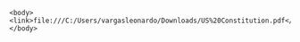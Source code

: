 <!DOCTYPE html>

<html lang="en">
	<head>
		<meta charset="utf8">
		<title> The U.S Constitution</title>
	</head>
	
	<body>
	<link>file:///C:/Users/vargasleonardo/Downloads/US%20Constitution.pdf</link>
	</body>
</html>
